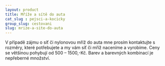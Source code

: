 ```yaml
---
layout: product
title: Mříže a sítě do auta
cat_slug : pejsci-a-kocicky
group_slug: cestovani
slug: mrize-a-site-do-auta
---
```


V případě zájmu o síť či nylonovou mříž do auta mne prosím kontaktujte s rozměry, které potřebujete a my vám síť či mříž naceníme a vyrobíme. Ceny se většinou pohybují od 500 – 1500,-Kč. Barev a barevných kombinací je nepřeberné množství.

